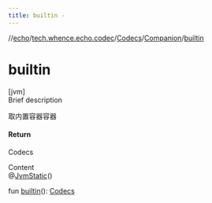```yaml
---
title: builtin -
---
```

//[echo](../../../index.md)/[tech.whence.echo.codec](../../index.md)/[Codecs](../index.md)/[Companion](index.md)/[builtin](builtin.md)



# builtin  
[jvm]  
Brief description  


取内置容器容器



#### Return  


Codecs

  
Content  
@[JvmStatic](https://kotlinlang.org/api/latest/jvm/stdlib/kotlin.jvm/-jvm-static/index.html)()  
  
fun [builtin](builtin.md)(): [Codecs](../index.md)  



